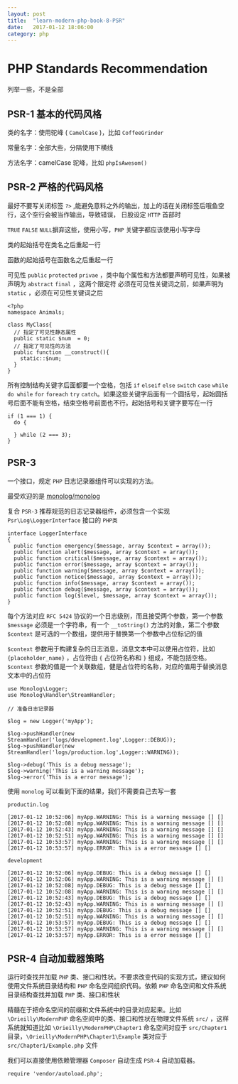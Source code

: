 ```yaml
---
layout: post
title:  "learn-modern-php-book-8-PSR"
date:   2017-01-12 18:06:00
category: php
---
```


# PHP Standards Recommendation
 
列举一些，不是全部

## PSR-1 基本的代码风格

类的名字：使用驼峰 ( `CamelCase` )，比如 `CoffeeGrinder`

常量名字：全部大些，分隔使用下横线

方法名字：camelCase 驼峰，比如 `phpIsAwesom()`

## PSR-2 严格的代码风格

最好不要写关闭标签 `?>` ,能避免意料之外的输出，加上的话在关闭标签后哦鱼空行，这个空行会被当作输出，导致错误，
日股设定 `HTTP` 首部时

`TRUE` `FALSE` `NULL`摒弃这些，使用小写，`PHP` 关键字都应该使用小写字母 

类的起始括号在类名之后重起一行

函数的起始括号在函数名之后重起一行

可见性 `public` `protected` `privae` ，类中每个属性和方法都要声明可见性，如果被声明为 `abstract` `final` ，这两个限定符 必须在可见性关键词之前，如果声明为 `static` ，必须在可见性关键词之后

    <?php
    namespace Animals;

    class MyClass{
      // 指定了可见性静态属性
      public static $num  = 0;
      // 指定了可见性的方法
      public function __construct(){
        static::$num;
      }
    }

所有控制结构关键字后面都要一个空格，包括 `if` `elseif` `else` `switch` `case` `while` `do while` `for` `foreach` `try` `catch`。如果这些关键字后面有一个圆括号，起始圆括号后面不能有空格，结束空格号前面也不行。起始括号和关键字要写在一行

    if (1 === 1) {
      do {

      } while (2 === 3);
    }

## PSR-3

一个接口，规定 `PHP` 日志记录器组件可以实现的方法。

最受欢迎的是 [monolog/monolog](https://packagist.org/packages/monolog/monolog)

复合 `PSR-3` 推荐规范的日志记录器组件，必须包含一个实现 `Psr\Log\LoggerInterface` 接口的 `PHP类` 

    interface LoggerInterface
    {
      public function emergency($message, array $context = array());
      public function alert($message, array $context = array());
      public function critical($message, array $context = array());
      public function error($message, array $context = array());
      public function warning($message, array $context = array());
      public function notice($message, array $context = array());
      public function info($message, array $context = array());
      public function debug($message, array $context = array());
      public function log($level, $message, array $context = array());
    }

每个方法对应 `RFC 5424` 协议的一个日志级别，而且接受两个参数，第一个参数 `$message` 必须是一个字符串，有一个 `__toString()` 方法的对象，第二个参数 `$context` 是可选的一个数组，提供用于替换第一个参数中占位标记的值

`$context` 参数用于构建复杂的日志消息，消息文本中可以使用占位符，比如 `{placeholder_name}` ，占位符由 `{` 占位符名称和 `}` 组成，不能包括空格。 `$context` 参数的值是一个关联数组，健是占位符的名称，对应的值用于替换消息文本中的占位符 

    use Monolog\Logger;
    use Monolog\Handler\StreamHandler;

    // 准备日志记录器

    $log = new Logger('myApp');

    $log->pushHandler(new StreamHandler('logs/development.log',Logger::DEBUG));
    $log->pushHandler(new StreamHandler('logs/production.log',Logger::WARNING));

    $log->debug('This is a debug message');
    $log->warning('This is a warning message');
    $log->error('This is a error message');

使用 `monolog` 可以看到下面的结果，我们不需要自己去写一套

    productin.log

    [2017-01-12 10:52:06] myApp.WARNING: This is a warning message [] []
    [2017-01-12 10:52:08] myApp.WARNING: This is a warning message [] []
    [2017-01-12 10:52:43] myApp.WARNING: This is a warning message [] []
    [2017-01-12 10:52:51] myApp.WARNING: This is a warning message [] []
    [2017-01-12 10:53:57] myApp.WARNING: This is a warning message [] []
    [2017-01-12 10:53:57] myApp.ERROR: This is a error message [] []

    development

    [2017-01-12 10:52:06] myApp.DEBUG: This is a debug message [] []
    [2017-01-12 10:52:06] myApp.WARNING: This is a warning message [] []
    [2017-01-12 10:52:08] myApp.DEBUG: This is a debug message [] []
    [2017-01-12 10:52:08] myApp.WARNING: This is a warning message [] []
    [2017-01-12 10:52:43] myApp.DEBUG: This is a debug message [] []
    [2017-01-12 10:52:43] myApp.WARNING: This is a warning message [] []
    [2017-01-12 10:52:51] myApp.DEBUG: This is a debug message [] []
    [2017-01-12 10:52:51] myApp.WARNING: This is a warning message [] []
    [2017-01-12 10:53:57] myApp.DEBUG: This is a debug message [] []
    [2017-01-12 10:53:57] myApp.WARNING: This is a warning message [] []
    [2017-01-12 10:53:57] myApp.ERROR: This is a error message [] []

## PSR-4 自动加载器策略  

运行时查找并加载 `PHP` 类、接口和性状。不要求改变代码的实现方式，建议如何使用文件系统目录结构和 `PHP` 命名空间组织代码。依赖 `PHP` 命名空间和文件系统目录结构查找并加载 `PHP` 类、接口和性状

精髓在于把命名空间的前缀和文件系统中的目录对应起来。比如 `\Orieilly\ModernPHP` 命名空间中的类、接口和性状在物理文件系统 `src/` ，这样系统就知道比如 `\Orieilly\ModernPHP\Chapter1` 命名空间对应于 `src/Chapter1` 目录，`\Orieilly\ModernPHP\Chapter1\Example` 类对应于 `src/Chapter1/Example.php` 文件

我们可以直接使用依赖管理器 `Composer` 自动生成 `PSR-4` 自动加载器。

    require 'vendor/autoload.php';
